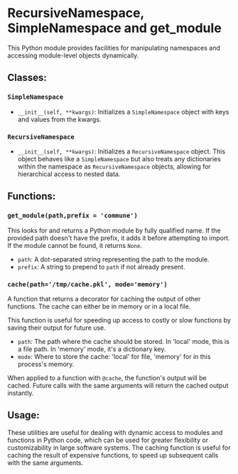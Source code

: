 # RecursiveNamespace, SimpleNamespace and get_module

This Python module provides facilities for manipulating namespaces and accessing module-level objects dynamically.

## Classes:

### `SimpleNamespace`

- `__init__(self, **kwargs)`: Initializes a `SimpleNamespace` object with keys and values from the kwargs.

### `RecursiveNamespace`

- `__init__(self, **kwargs)`: Initializes a `RecursiveNamespace` object. This object behaves like a `SimpleNamespace` but also treats any dictionaries within the namespace as `RecursiveNamespace` objects, allowing for hierarchical access to nested data.

## Functions:

### `get_module(path,prefix = 'commune')`

This looks for and returns a Python module by fully qualified name. If the provided path doesn't have the prefix, it adds it before attempting to import. If the module cannot be found, it returns `None`.

- `path`: A dot-separated string representing the path to the module.
- `prefix`: A string to prepend to `path` if not already present.

### `cache(path='/tmp/cache.pkl', mode='memory')`

A function that returns a decorator for caching the output of other functions. The cache can either be in memory or in a local file.

This function is useful for speeding up access to costly or slow functions by saving their output for future use.

- `path`: The path where the cache should be stored. In 'local' mode, this is a file path. In 'memory' mode, it's a dictionary key.
- `mode`: Where to store the cache: 'local' for file, 'memory' for in this process's memory.

When applied to a function with `@cache`, the function's output will be cached. Future calls with the same arguments will return the cached output instantly.

## Usage:

These utilities are useful for dealing with dynamic access to modules and functions in Python code, which can be used for greater flexibility or customizability in large software systems. The caching function is useful for caching the result of expensive functions, to speed up subsequent calls with the same arguments.
